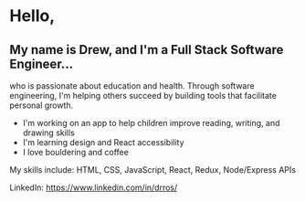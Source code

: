 # Hello,
## My name is Drew, and I'm a Full Stack Software Engineer...

who is passionate about education and health. Through software engineering, I'm helping others succeed by building tools that facilitate personal growth.
+ I'm working on an app to help children improve reading, writing, and drawing skills
+ I'm learning design and React accessibility
+ I love bouldering and coffee

My skills include: HTML, CSS, JavaScript, React, Redux, Node/Express APIs

LinkedIn: https://www.linkedin.com/in/drros/
